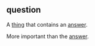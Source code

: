 ## question

A [thing](thing.md) that contains an [answer](answer.md).

More important than the [answer](answer.md).
